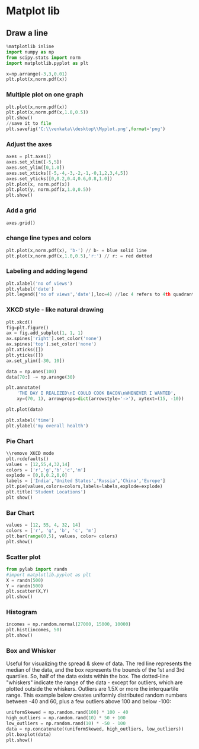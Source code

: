 # Matplot lib
## Draw a line
```python
%matplotlib inline
import numpy as np
from scipy.stats import norm
import matplotlib.pyplot as plt

x=np.arrange(-3,3,0.01)
plt.plot(x,norm.pdf(x))
```
### Multiple plot on one graph
```python
plt.plot(x,norm.pdf(x))
plt.plot(x,norm.pdf(x,1.0,0.5))
plt.show()
//save it to file
plt.savefig('C:\\venkata\\desktop\\Myplot.png',format='png')
```
### Adjust the axes
```python
axes = plt.axes()
axes.set_xlim([-5,5])
axes.set_ylim([0,1.0])
axes.set_xticks([-5,-4,-3,-2,-1,-0,1,2,3,4,5])
axes.set_yticks([0,0.2,0.4,0.6,0.8,1.0])
plt.plot(x, norm.pdf(x))
plt.plot(y, norm.pdf(x,1.0,0.5))
plt.show()
```
### Add a grid
```python
axes.grid()
```
### change line types and colors
```python
plt.plot(x,norm.pdf(x), 'b-') // b- = blue solid line
plt.plot(x,norm.pdf(x,1.0,0.5),'r:') // r: = red dotted
```
### Labeling and adding legend
```python
plt.xlabel('no of views')
plt.ylabel('date')
plt.legend(['no of views','date'],loc=4) //loc 4 refers to 4th quadrant
```
### XKCD style - like natural drawing
```python
plt.xkcd()
fig=plt.figure()
ax = fig.add_subplot(1, 1, 1)
ax.spines['right'].set_color('none')
ax.spines['top'].set_color('none')
plt.xticks([])
plt.yticks([])
ax.set_ylim([-30, 10])

data = np.ones(100)
data[70:] -= np.arange(30)

plt.annotate(
    'THE DAY I REALIZED\nI COULD COOK BACON\nWHENEVER I WANTED',
    xy=(70, 1), arrowprops=dict(arrowstyle='->'), xytext=(15, -10))

plt.plot(data)

plt.xlabel('time')
plt.ylabel('my overall health')
```
### Pie Chart
```python
\\remove XKCD mode
plt.rcdefaults()
values = [12,55,4,32,14]
colors = ['r','g','b','c','m']
explode = [0,0,0.2,0,0]
labels = ['India','United States','Russia','China','Europe']
plt.pie(values,colors=colors,labels=labels,explode=explode)
plt.title('Student Locations')
plt show()
```
### Bar Chart
```python
values = [12, 55, 4, 32, 14]
colors = ['r', 'g', 'b', 'c', 'm']
plt.bar(range(0,5), values, color= colors)
plt.show()
```
### Scatter plot
```python
from pylab import randn
#import matplotlib.pyplot as plt
X = randn(500)
Y = randn(500)
plt.scatter(X,Y)
plt.show()
```
### Histogram
```python
incomes = np.random.normal(27000, 15000, 10000)
plt.hist(incomes, 50)
plt.show()
```
### Box and Whisker
Useful for visualizing the spread & skew of data.
The red line represents the median of the data, and the box represents the bounds of the 1st and 3rd quartiles.
So, half of the data exists within the box.
The dotted-line "whiskers" indicate the range of the data - except for outliers, which are plotted outside the whiskers. Outliers are 1.5X or more the interquartile range.
This example below creates uniformly distributed random numbers between -40 and 60, plus a few outliers above 100 and below -100:
```python
uniformSkewed = np.random.rand(100) * 100 - 40
high_outliers = np.random.rand(10) * 50 + 100
low_outliers = np.random.rand(10) * -50 - 100
data = np.concatenate((uniformSkewed, high_outliers, low_outliers))
plt.boxplot(data)
plt.show()
```
